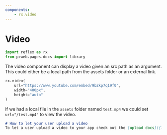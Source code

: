```yaml
---
components:
    - rx.video
---
```


# Video

```python exec
import reflex as rx
from pcweb.pages.docs import library
```

The video component can display a video given an src path as an argument. This could either be a local path from the assets folder or an external link.

```python demo
rx.video(
    url="https://www.youtube.com/embed/9bZkp7q19f0", 
    width="400px",
    height="auto"
)
```

If we had a local file in the `assets` folder named `test.mp4` we could set `url="/test.mp4"` to view the video.


```md alert info
# How to let your user upload a video
To let a user upload a video to your app check out the [upload docs]({library.forms.upload.path}).
```